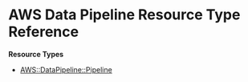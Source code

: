 # AWS Data Pipeline Resource Type Reference<a name="AWS_DataPipeline"></a>

**Resource Types**
+ [AWS::DataPipeline::Pipeline](aws-resource-datapipeline-pipeline.md)